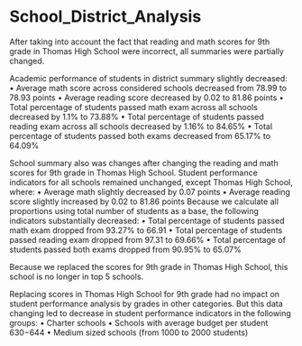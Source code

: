# School_District_Analysis

After taking into account the fact that reading and math scores for 9th grade in Thomas High School were incorrect, all summaries were partially changed.

Academic performance of students in district summary slightly decreased:
•	Average math score across considered schools decreased from 78.99 to 78.93 points
•	Average reading score decreased by 0.02 to 81.86 points
•	Total percentage of students passed math exam across all schools decreased by 1.1% to 73.88%
•	Total percentage of students passed reading exam across all schools decreased by 1.16% to 84.65%
•	Total percentage of students passed both exams decreased from 65.17% to 64.09%

School summary also was changes after changing the reading and math scores for 9th grade in Thomas High School. Student performance indicators for all schools remained unchanged, except Thomas High School, where:
•	Average math slightly decreased by 0.07 points
•	Average reading score slightly increased by 0.02 to 81.86 points
Because we calculate all proportions using total number of students as a base, the following indicators substantially decreased:
•	Total percentage of students passed math exam dropped from 93.27% to 66.91
•	Total percentage of students passed reading exam dropped from 97.31 to 69.66%
•	Total percentage of students passed both exams dropped from 90.95% to 65.07%

Because we replaced the scores for 9th grade in Thomas High School, this school is no longer in top 5 schools.

Replacing scores in Thomas High School for 9th grade had no impact on student performance analysis by grades in other categories. But this data changing led to decrease in student performance indicators in the following groups:
•	Charter schools
•	Schools with average budget per student $630-$644
•	Medium sized schools (from 1000 to 2000 students)
